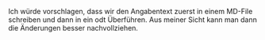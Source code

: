 Ich würde vorschlagen, dass wir den Angabentext zuerst in einem MD-File schreiben und dann in ein odt Überführen.
Aus meiner Sicht kann man dann die Änderungen besser nachvollziehen.
